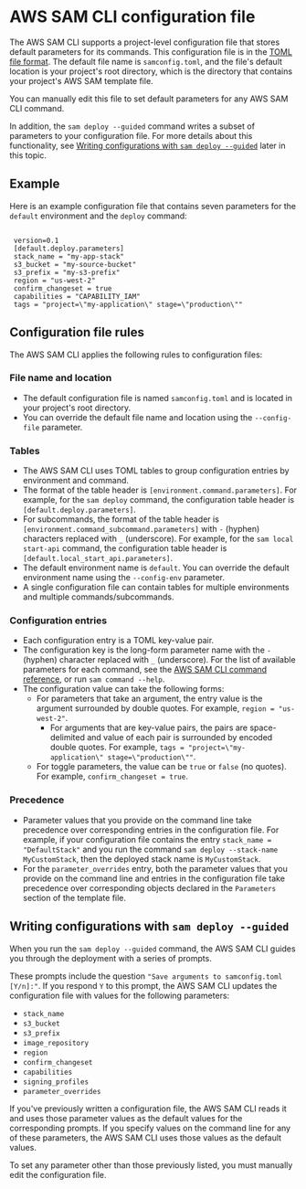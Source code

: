 # AWS SAM CLI configuration file<a name="serverless-sam-cli-config"></a>

The AWS SAM CLI supports a project\-level configuration file that stores default parameters for its commands\. This configuration file is in the [TOML file format](https://toml.io/en/)\. The default file name is `samconfig.toml`, and the file's default location is your project's root directory, which is the directory that contains your project's AWS SAM template file\.

You can manually edit this file to set default parameters for any AWS SAM CLI command\.

In addition, the `sam deploy --guided` command writes a subset of parameters to your configuration file\. For more details about this functionality, see [Writing configurations with `sam deploy --guided`](#deploy-guided) later in this topic\.

## Example<a name="example"></a>

Here is an example configuration file that contains seven parameters for the `default` environment and the `deploy` command:

```
 
 version=0.1
 [default.deploy.parameters]
 stack_name = "my-app-stack"
 s3_bucket = "my-source-bucket"
 s3_prefix = "my-s3-prefix"
 region = "us-west-2"
 confirm_changeset = true
 capabilities = "CAPABILITY_IAM"
 tags = "project=\"my-application\" stage=\"production\""
```

## Configuration file rules<a name="rules"></a>

The AWS SAM CLI applies the following rules to configuration files:

### File name and location<a name="rules-name-location"></a>
+ The default configuration file is named `samconfig.toml` and is located in your project's root directory\.
+ You can override the default file name and location using the `--config-file` parameter\.

### Tables<a name="rules-tables"></a>
+ The AWS SAM CLI uses TOML tables to group configuration entries by environment and command\.
+ The format of the table header is `[environment.command.parameters]`\. For example, for the `sam deploy` command, the configuration table header is `[default.deploy.parameters]`\.
+ For subcommands, the format of the table header is `[environment.command_subcommand.parameters]` with `-` \(hyphen\) characters replaced with `_` \(underscore\)\. For example, for the `sam local start-api` command, the configuration table header is `[default.local_start_api.parameters]`\.
+ The default environment name is `default`\. You can override the default environment name using the `--config-env` parameter\.
+ A single configuration file can contain tables for multiple environments and multiple commands/subcommands\.

### Configuration entries<a name="rules-entries"></a>
+ Each configuration entry is a TOML key\-value pair\.
+ The configuration key is the long\-form parameter name with the `-` \(hyphen\) character replaced with `_` \(underscore\)\. For the list of available parameters for each command, see the [AWS SAM CLI command reference](serverless-sam-cli-command-reference.md), or run `sam command --help`\.
+ The configuration value can take the following forms:
  + For parameters that take an argument, the entry value is the argument surrounded by double quotes\. For example, `region = "us-west-2"`\.
    + For arguments that are key\-value pairs, the pairs are space\-delimited and value of each pair is surrounded by encoded double quotes\. For example, `tags = "project=\"my-application\" stage=\"production\""`\.
  + For toggle parameters, the value can be `true` or `false` \(no quotes\)\. For example, `confirm_changeset = true`\.

### Precedence<a name="rules-precedence"></a>
+ Parameter values that you provide on the command line take precedence over corresponding entries in the configuration file\. For example, if your configuration file contains the entry `stack_name = "DefaultStack"` and you run the command `sam deploy --stack-name MyCustomStack`, then the deployed stack name is `MyCustomStack`\.
+ For the `parameter_overrides` entry, both the parameter values that you provide on the command line and entries in the configuration file take precedence over corresponding objects declared in the `Parameters` section of the template file\.

## Writing configurations with `sam deploy --guided`<a name="deploy-guided"></a>

When you run the `sam deploy --guided` command, the AWS SAM CLI guides you through the deployment with a series of prompts\.

These prompts include the question `"Save arguments to samconfig.toml [Y/n]:"`\. If you respond `Y` to this prompt, the AWS SAM CLI updates the configuration file with values for the following parameters:
+ `stack_name`
+ `s3_bucket`
+ `s3_prefix`
+ `image_repository`
+ `region`
+ `confirm_changeset`
+ `capabilities`
+ `signing_profiles`
+ `parameter_overrides`

If you've previously written a configuration file, the AWS SAM CLI reads it and uses those parameter values as the default values for the corresponding prompts\. If you specify values on the command line for any of these parameters, the AWS SAM CLI uses those values as the default values\.

To set any parameter other than those previously listed, you must manually edit the configuration file\.
